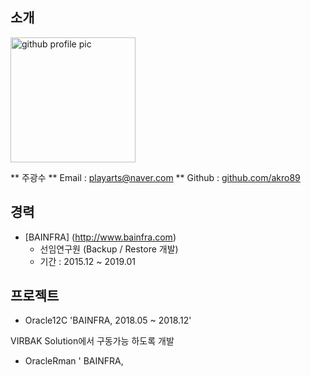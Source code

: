 ## 소개

<img alt="github profile pic" src="https://avatars2.githubusercontent.com/u/68227132?s=400&u=27ac334fedded40907d51911caf54c4d96e7694b&v=4" width="200">

** 주광수
** Email : playarts@naver.com
** Github : [github.com/akro89](https://github.com/akro89/Myproject)


## 경력
* [BAINFRA] (http://www.bainfra.com)
	- 선임연구원 (Backup / Restore 개발)
	- 기간 : 2015.12 ~ 2019.01
	
	
## 프로젝트
* Oracle12C 
'BAINFRA, 2018.05 ~ 2018.12'

VIRBAK Solution에서 구동가능 하도록 개발 

 * OracleRman
 ' BAINFRA, 

